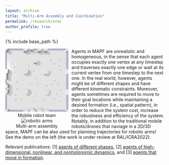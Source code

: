 ```yaml
---
layout: archive
title: "Multi-Arm Assembly and Coordination"
permalink: /research/arm/
author_profile: true
---
```


{% include base_path %}
<div id="wrapper" align="center" style="float:left;width:150pt;padding-right:10px;"> 
  <img src="/images/arena.gif" title="mobile robots" style="width:250pt" />
  <figcaption>Mobile robot team</figcaption>
  <img src="/images/bar.gif" title="robotic arms" style="width:250pt" />
  <figcaption>Multi-arm assembly</figcaption>
</div>
Agents in MAPF are unrealistic and homogeneous, in the sense that each agent occupies exactly one vertex at any timestep and traverses exactly one edge or wait at its current vertex from one timestep to the next one. In the real world, however, agents might be of different shapes and have different kinematic constraints. Moreover, agents sometimes are required to move to their goal locations while maintaining a desired formation (i.e., spatial pattern), in order to reduce the system cost, increase the robustness and efficiency of the system. Notably, in addition to the traditional mobile robots/drones that naviage in a 2D/3D space, MAPF can be also used for planning trajectories for robotic arms! See the demo on the left (the work is under review at RAL/ICRA2022).


Relevant publications: 
[1] [agents of different shapes](https://aaai.org/ojs/index.php/AAAI/article/view/4756 "AAAI 2019"), 
[2] [agents of high-dimensional, nonlinear, and nonholonomic dynamics](https://ojs.aaai.org/index.php/AAAI/article/view/17340 "AAAI 2021"), and
[3] [agents that move in formation](http://ifaamas.org/Proceedings/aamas2020/pdfs/p726.pdf "AAMAS 2020").
